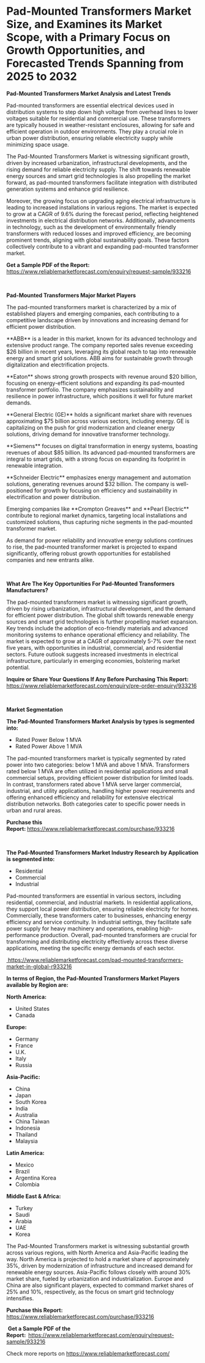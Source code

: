 <p><h1>Pad-Mounted Transformers Market Size, and Examines its Market Scope, with a Primary Focus on Growth Opportunities, and Forecasted Trends Spanning from 2025 to 2032</h1></p><p><strong>Pad-Mounted Transformers Market Analysis and Latest Trends</strong></p>
<p><p>Pad-mounted transformers are essential electrical devices used in distribution systems to step down high voltage from overhead lines to lower voltages suitable for residential and commercial use. These transformers are typically housed in weather-resistant enclosures, allowing for safe and efficient operation in outdoor environments. They play a crucial role in urban power distribution, ensuring reliable electricity supply while minimizing space usage.</p><p>The Pad-Mounted Transformers Market is witnessing significant growth, driven by increased urbanization, infrastructural developments, and the rising demand for reliable electricity supply. The shift towards renewable energy sources and smart grid technologies is also propelling the market forward, as pad-mounted transformers facilitate integration with distributed generation systems and enhance grid resilience.</p><p>Moreover, the growing focus on upgrading aging electrical infrastructure is leading to increased installations in various regions. The market is expected to grow at a CAGR of 9.6% during the forecast period, reflecting heightened investments in electrical distribution networks. Additionally, advancements in technology, such as the development of environmentally friendly transformers with reduced losses and improved efficiency, are becoming prominent trends, aligning with global sustainability goals. These factors collectively contribute to a vibrant and expanding pad-mounted transformer market.</p></p>
<p><strong>Get a Sample PDF of the Report:&nbsp;</strong> <a href="https://www.reliablemarketforecast.com/enquiry/request-sample/933216?utm_campaign=3108&utm_medium=2&utm_source=Github&utm_content=ia&utm_term=21032025&utm_id=pad-mounted-transformers">https://www.reliablemarketforecast.com/enquiry/request-sample/933216</a></p>
<p>&nbsp;</p>
<p><strong>Pad-Mounted Transformers Major Market Players</strong></p>
<p><p>The pad-mounted transformers market is characterized by a mix of established players and emerging companies, each contributing to a competitive landscape driven by innovations and increasing demand for efficient power distribution.</p><p>**ABB** is a leader in this market, known for its advanced technology and extensive product range. The company reported sales revenue exceeding $26 billion in recent years, leveraging its global reach to tap into renewable energy and smart grid solutions. ABB aims for sustainable growth through digitalization and electrification projects.</p><p>**Eaton** shows strong growth prospects with revenue around $20 billion, focusing on energy-efficient solutions and expanding its pad-mounted transformer portfolio. The company emphasizes sustainability and resilience in power infrastructure, which positions it well for future market demands.</p><p>**General Electric (GE)** holds a significant market share with revenues approximating $75 billion across various sectors, including energy. GE is capitalizing on the push for grid modernization and cleaner energy solutions, driving demand for innovative transformer technology.</p><p>**Siemens** focuses on digital transformation in energy systems, boasting revenues of about $85 billion. Its advanced pad-mounted transformers are integral to smart grids, with a strong focus on expanding its footprint in renewable integration.</p><p>**Schneider Electric** emphasizes energy management and automation solutions, generating revenues around $32 billion. The company is well-positioned for growth by focusing on efficiency and sustainability in electrification and power distribution.</p><p>Emerging companies like **Crompton Greaves** and **Pearl Electric** contribute to regional market dynamics, targeting local installations and customized solutions, thus capturing niche segments in the pad-mounted transformer market.</p><p>As demand for power reliability and innovative energy solutions continues to rise, the pad-mounted transformer market is projected to expand significantly, offering robust growth opportunities for established companies and new entrants alike.</p></p>
<p>&nbsp;</p>
<p><strong>What Are The Key Opportunities For Pad-Mounted Transformers Manufacturers?</strong></p>
<p><p>The pad-mounted transformers market is witnessing significant growth, driven by rising urbanization, infrastructural development, and the demand for efficient power distribution. The global shift towards renewable energy sources and smart grid technologies is further propelling market expansion. Key trends include the adoption of eco-friendly materials and advanced monitoring systems to enhance operational efficiency and reliability. The market is expected to grow at a CAGR of approximately 5-7% over the next five years, with opportunities in industrial, commercial, and residential sectors. Future outlook suggests increased investments in electrical infrastructure, particularly in emerging economies, bolstering market potential.</p></p>
<p><strong>Inquire or Share Your Questions If Any Before Purchasing This Report:</strong> <a href="https://www.reliablemarketforecast.com/enquiry/pre-order-enquiry/933216?utm_campaign=3108&utm_medium=2&utm_source=Github&utm_content=ia&utm_term=21032025&utm_id=pad-mounted-transformers">https://www.reliablemarketforecast.com/enquiry/pre-order-enquiry/933216</a></p>
<p>&nbsp;</p>
<p><strong>Market Segmentation</strong></p>
<p><strong>The Pad-Mounted Transformers Market Analysis by types is segmented into:</strong></p>
<p><ul><li>Rated Power Below 1 MVA</li><li>Rated Power Above 1 MVA</li></ul></p>
<p><p>The pad-mounted transformers market is typically segmented by rated power into two categories: below 1 MVA and above 1 MVA. Transformers rated below 1 MVA are often utilized in residential applications and small commercial setups, providing efficient power distribution for limited loads. In contrast, transformers rated above 1 MVA serve larger commercial, industrial, and utility applications, handling higher power requirements and offering enhanced efficiency and reliability for extensive electrical distribution networks. Both categories cater to specific power needs in urban and rural areas.</p></p>
<p><strong>Purchase this Report:&nbsp;</strong><a href="https://www.reliablemarketforecast.com/purchase/933216?utm_campaign=3108&utm_medium=2&utm_source=Github&utm_content=ia&utm_term=21032025&utm_id=pad-mounted-transformers">https://www.reliablemarketforecast.com/purchase/933216</a></p>
<p>&nbsp;</p>
<p><strong>The Pad-Mounted Transformers Market Industry Research by Application is segmented into:</strong></p>
<p><ul><li>Residential</li><li>Commercial</li><li>Industrial</li></ul></p>
<p><p>Pad-mounted transformers are essential in various sectors, including residential, commercial, and industrial markets. In residential applications, they support local power distribution, ensuring reliable electricity for homes. Commercially, these transformers cater to businesses, enhancing energy efficiency and service continuity. In industrial settings, they facilitate safe power supply for heavy machinery and operations, enabling high-performance production. Overall, pad-mounted transformers are crucial for transforming and distributing electricity effectively across these diverse applications, meeting the specific energy demands of each sector.</p></p>
<p><a href="https://www.reliablemarketforecast.com/pad-mounted-transformers-market-in-global-r933216?utm_campaign=3108&utm_medium=2&utm_source=Github&utm_content=ia&utm_term=21032025&utm_id=pad-mounted-transformers">&nbsp;https://www.reliablemarketforecast.com/pad-mounted-transformers-market-in-global-r933216</a></p>
<p><strong>In terms of Region, the Pad-Mounted Transformers Market Players available by Region are:</strong></p>
<p>
    <p> <strong> North America: </strong>
        <ul>
            <li>United States</li>
            <li>Canada</li>
        </ul>
        </p> 
    <p> <strong> Europe: </strong>
        <ul>
            <li>Germany</li>
            <li>France</li>
            <li>U.K.</li>
            <li>Italy</li>
            <li>Russia</li>
        </ul>
        </p> 
    <p> <strong> Asia-Pacific: </strong>
        <ul>
            <li>China</li>
            <li>Japan</li>
            <li>South Korea</li>
            <li>India</li>
            <li>Australia</li>
            <li>China Taiwan</li>
            <li>Indonesia</li>
            <li>Thailand</li>
            <li>Malaysia</li>
        </ul>
        </p> 
    <p> <strong> Latin America: </strong>
        <ul>
            <li>Mexico</li>
            <li>Brazil</li>
            <li>Argentina Korea</li>
            <li>Colombia</li>
        </ul>
        </p> 
    <p> <strong> Middle East & Africa: </strong>
        <ul>
            <li>Turkey</li>
            <li>Saudi</li>
            <li>Arabia</li>
            <li>UAE</li>
            <li>Korea</li>
        </ul>
    </p>
    </p>
<p><p>The Pad-Mounted Transformers market is witnessing substantial growth across various regions, with North America and Asia-Pacific leading the way. North America is projected to hold a market share of approximately 35%, driven by modernization of infrastructure and increased demand for renewable energy sources. Asia-Pacific follows closely with around 30% market share, fueled by urbanization and industrialization. Europe and China are also significant players, expected to command market shares of 25% and 10%, respectively, as the focus on smart grid technology intensifies.</p></p>
<p><strong>Purchase this Report: </strong><a href="https://www.reliablemarketforecast.com/purchase/933216?utm_campaign=3108&utm_medium=2&utm_source=Github&utm_content=ia&utm_term=21032025&utm_id=pad-mounted-transformers">https://www.reliablemarketforecast.com/purchase/933216</a></p>
<p>&nbsp;<strong>Get a Sample PDF of the Report:&nbsp;&nbsp;</strong><a href="https://www.reliablemarketforecast.com/enquiry/request-sample/933216?utm_campaign=3108&utm_medium=2&utm_source=Github&utm_content=ia&utm_term=21032025&utm_id=pad-mounted-transformers">https://www.reliablemarketforecast.com/enquiry/request-sample/933216</a></p>
<p><strong></strong></p>
<p>Check more reports on <a href="https://www.reliablemarketforecast.com/?utm_campaign=3108&utm_medium=2&utm_source=Github&utm_content=ia&utm_term=21032025&utm_id=pad-mounted-transformers">https://www.reliablemarketforecast.com/</a></p>